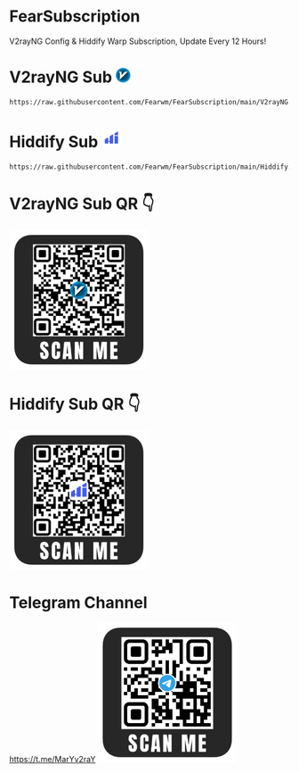 # FearSubscription
V2rayNG Config & Hiddify Warp Subscription, Update Every 12 Hours!

# V2rayNG Sub <img src="assets/v2rayn.png" alt="V2rayNG" width="27"/>
```
https://raw.githubusercontent.com/Fearwm/FearSubscription/main/V2rayNG.json
```

# Hiddify Sub <img src="assets/hiddify.png" alt="Hiddify" width="35"/>
```
https://raw.githubusercontent.com/Fearwm/FearSubscription/main/Hiddify.json
```

# V2rayNG Sub QR 👇
<img src="assets/v2rayng-qr.png" alt="V2rayNG" width="250"/>

# Hiddify Sub QR 👇
<img src="assets/hiddify-qr.png" alt="Hiddify" width="250"/>

# Telegram Channel 
<a href="https://t.me/maryv2ray">https://t.me/MarYv2raY</a>
<img src="assets/telegram-qr.png" alt="Telelgram" width="250"/>

